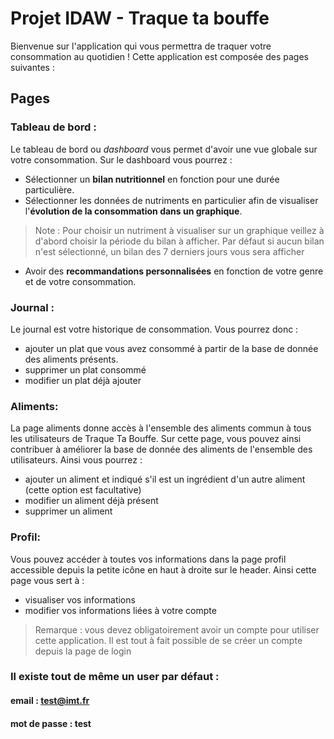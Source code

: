 # Projet IDAW - Traque ta bouffe

Bienvenue sur l'application qui vous permettra de traquer votre consommation au quotidien !
Cette application est composée des pages suivantes :



## Pages

### Tableau de bord :
Le tableau de bord ou _dashboard_ vous permet d'avoir une vue globale sur votre consommation.
Sur le dashboard vous pourrez :
- Sélectionner un **bilan nutritionnel** en fonction pour une durée particulière.
- Sélectionner les données de nutriments en particulier afin de visualiser l'**évolution de la consommation dans un graphique**.
> Note :
> Pour choisir un nutriment à visualiser sur un graphique veillez à d'abord choisir la période du bilan à afficher.
> Par défaut si aucun bilan n'est sélectionné, un bilan des 7 derniers jours vous sera afficher
- Avoir des **recommandations personnalisées** en fonction de votre genre et de votre consommation.

### Journal :
Le journal est votre historique de consommation. Vous pourrez donc :
- ajouter un plat que vous avez consommé à partir de la base de donnée des aliments présents.
- supprimer un plat consommé
- modifier un plat déjà ajouter

### Aliments:
La page aliments donne accès à l'ensemble des aliments commun à tous les utilisateurs de Traque Ta Bouffe.
Sur cette page, vous pouvez ainsi contribuer à améliorer la base de donnée des aliments de l'ensemble des utilisateurs. Ainsi vous pourrez :
- ajouter un aliment et indiqué s'il est un ingrédient d'un autre aliment (cette option est facultative)
- modifier un aliment déjà présent
- supprimer un aliment

### Profil:
Vous pouvez accéder à toutes vos informations dans la page profil accessible depuis la petite icône en haut à droite sur le header.
Ainsi cette page vous sert à :
- visualiser vos informations
- modifier vos informations liées à votre compte

> Remarque :
> vous devez obligatoirement avoir un compte pour utiliser cette application.
> Il est tout à fait possible de se créer un compte depuis la page de login

### Il existe tout de même un user par défaut :
#### email : test@imt.fr
#### mot de passe : test
